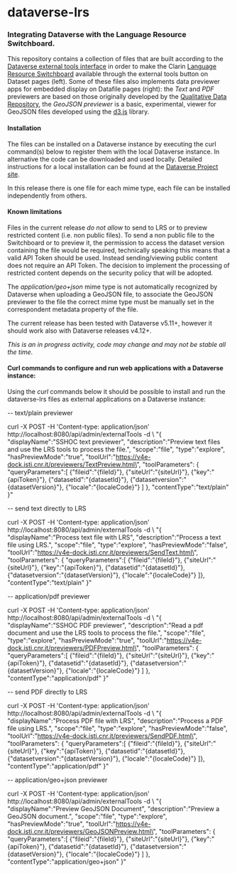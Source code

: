 # dataverse-lrs

### Integrating Dataverse with the Language Resource Switchboard.

This repository contains a collection of files that are built according to the [Dataverse external tools interface](https://guides.dataverse.org/en/latest/admin/external-tools.html) in order to make the Clarin [Language Resource Switchboard](https://switchboard.clarin.eu) available through the external tools button on Dataset pages (left). Some of these files also implements data previewer apps for embedded display on Datafile pages (right): the *Text* and *PDF* previewers are based on those originally developed by the  [Qualitative Data Repository](https://qdr.syr.edu), the *GeoJSON previewer* is a basic, experimental, viewer for GeoJSON files developed using the [d3.js](https://d3js.org) library.


#### Installation

The files can be installed on a Dataverse instance by executing the curl command(s) below to register them with the local Dataverse instance. In alternative the code can be downloaded and used locally. Detailed instructions for a local installation can be found at the [Dataverse Project site](https://guides.dataverse.org/en/latest/admin/external-tools.html#). 

In this release there is one file for each mime type, each file can be installed independently from others. 

#### Known limitations

Files in the current release *do not allow* to send to LRS or to preview restricted content (i.e. non public files). To send a  non public file to the Switchboard or to preview it, the permission to access the dataset version containing the file would be required, technically speaking this means that a valid API Token should be used. Instead sending/viewing public content does not require an API Token. 
The decision to implement the processing of restricted content depends on the security policy that will be adopted.  

The *application/geo+json* mime type is not automatically recognized by Dataverse when uploading a GeoJSON file, to associate the GeoJSON previewer to the file the correct mime type must be manually set in the correspondent metadata property of the file.

The current release has been tested with Dataverse v5.11+, however it should work also with Dataverse releases v4.12+.

*This is an in progress activity, code may change and may not be stable all the time.* 

#### Curl commands to configure and run web applications with a Dataverse instance:

Using the *curl* commands below it should be possible to install and run the dataverse-lrs files as external applications on a Dataverse instance:

-- text/plain previewer

curl -X POST -H 'Content-type: application/json' http://localhost:8080/api/admin/externalTools -d \ "{ \"displayName\":\"SSHOC text previewer\", \"description\":\"Preview text files and use the LRS tools to process the file.\", \"scope\":\"file\", \"type\":\"explore\", \"hasPreviewMode\":\"true\", \"toolUrl\":\"https://v4e-dock.isti.cnr.it/previewers/TextPreview.html\", \"toolParameters\": { \"queryParameters\":[ {\"fileid\":\"{fileId}\"}, {\"siteUrl\":\"{siteUrl}\"}, {\"key\":\"{apiToken}\"}, {\"datasetid\":\"{datasetId}\"}, {\"datasetversion\":\"{datasetVersion}\"}, {\"locale\":\"{localeCode}\"} ] }, \"contentType\":\"text/plain\" }"


-- send text directly to LRS

curl -X POST -H 'Content-type: application/json' http://localhost:8080/api/admin/externalTools -d \ "{ \"displayName\":\"Process text file with LRS\", \"description\":\"Process a text file using LRS.\", \"scope\":\"file\", \"type\":\"explore\", \"hasPreviewMode\":\"false\", \"toolUrl\":\"https://v4e-dock.isti.cnr.it/previewers/SendText.html\", \"toolParameters\": { \"queryParameters\":[ {\"fileid\":\"{fileId}\"}, {\"siteUrl\":\"{siteUrl}\"}, {\"key\":\"{apiToken}\"}, {\"datasetid\":\"{datasetId}\"}, {\"datasetversion\":\"{datasetVersion}\"}, {\"locale\":\"{localeCode}\"} ]}, \"contentType\":\"text/plain\" }"


-- application/pdf previewer

curl -X POST -H 'Content-type: application/json' http://localhost:8080/api/admin/externalTools -d \ "{ \"displayName\":\"SSHOC  PDF previewer\", \"description\":\"Read a pdf document and use the LRS tools to process the file.\", \"scope\":\"file\", \"type\":\"explore\", \"hasPreviewMode\":\"true\", \"toolUrl\":\"https://v4e-dock.isti.cnr.it/previewers/PDFPreview.html\", \"toolParameters\": { \"queryParameters\":[ {\"fileid\":\"{fileId}\"}, {\"siteUrl\":\"{siteUrl}\"}, {\"key\":\"{apiToken}\"}, {\"datasetid\":\"{datasetId}\"}, {\"datasetversion\":\"{datasetVersion}\"}, {\"locale\":\"{localeCode}\"} ] }, \"contentType\":\"application/pdf\" }"


-- send PDF directly to LRS

curl -X POST -H 'Content-type: application/json' http://localhost:8080/api/admin/externalTools -d \ "{ \"displayName\":\"Process PDF file with LRS\", \"description\":\"Process a PDF file using LRS.\", \"scope\":\"file\", \"type\":\"explore\", \"hasPreviewMode\":\"false\", \"toolUrl\":\"https://v4e-dock.isti.cnr.it/previewers/SendPDF.html\", \"toolParameters\": { \"queryParameters\":[ {\"fileid\":\"{fileId}\"}, {\"siteUrl\":\"{siteUrl}\"}, {\"key\":\"{apiToken}\"}, {\"datasetid\":\"{datasetId}\"}, {\"datasetversion\":\"{datasetVersion}\"}, {\"locale\":\"{localeCode}\"} ]}, \"contentType\":\"application/pdf\" }"

-- application/geo+json previewer

curl -X POST -H 'Content-type: application/json' http://localhost:8080/api/admin/externalTools -d \ "{ \"displayName\":\"Preview GeoJSON Document\", \"description\":\"Preview a GeoJSON document.\", \"scope\":\"file\", \"type\":\"explore\", \"hasPreviewMode\":\"true\", \"toolUrl\":\"https://v4e-dock.isti.cnr.it/previewers/GeoJSONPreview.html\", \"toolParameters\": { \"queryParameters\":[ {\"fileid\":\"{fileId}\"}, {\"siteUrl\":\"{siteUrl}\"}, {\"key\":\"{apiToken}\"}, {\"datasetid\":\"{datasetId}\"}, {\"datasetversion\":\"{datasetVersion}\"}, {\"locale\":\"{localeCode}\"} ] }, \"contentType\":\"application/geo+json\" }"

